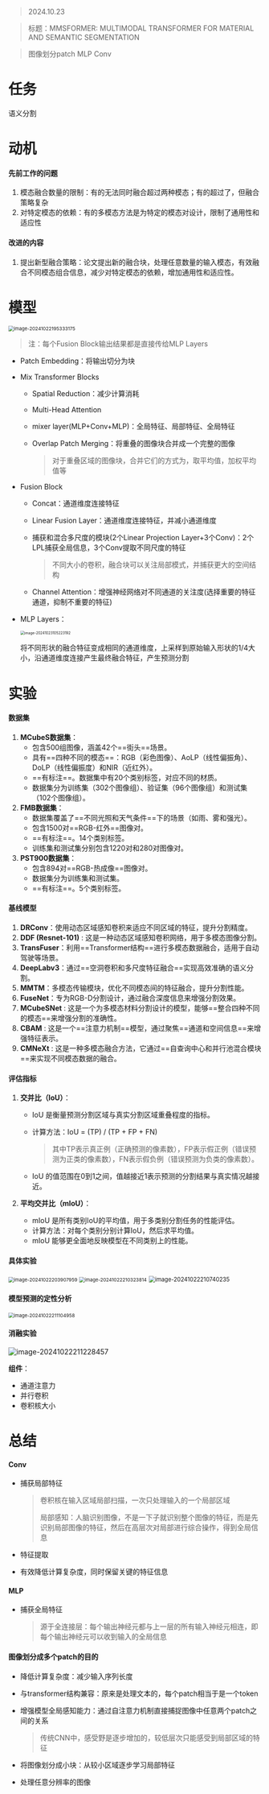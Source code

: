 > 2024.10.23

> 标题：MMSFORMER: MULTIMODAL TRANSFORMER FOR MATERIAL  AND SEMANTIC SEGMENTATION

> 图像划分patch MLP Conv





# 任务

语义分割





# 动机

#### 先前工作的问题

1. 模态融合数量的限制：有的无法同时融合超过两种模态；有的超过了，但融合策略复杂
2. 对特定模态的依赖：有的多模态方法是为特定的模态对设计，限制了通用性和适应性



#### 改进的内容

1. 提出新型融合策略：论文提出新的融合块，处理任意数量的输入模态，有效融合不同模态组合信息，减少对特定模态的依赖，增加通用性和适应性。





# 模型

<img src="MMSFormer.assets/image-20241022195333175.png" alt="image-20241022195333175" style="zoom: 67%;" /> 

> 注：每个Fusion Block输出结果都是直接传给MLP Layers

- Patch Embedding：将输出切分为块
- Mix Transformer Blocks
  - Spatial Reduction：减少计算消耗
  - Multi-Head Attention
  - mixer layer(MLP+Conv+MLP)：全局特征、局部特征、全局特征
  - Overlap Patch Merging：将重叠的图像块合并成一个完整的图像
  
    > 对于重叠区域的图像块，合并它们的方式为，取平均值，加权平均值等

- Fusion Block

  - Concat：通道维度连接特征

  - Linear Fusion Layer：通道维度连接特征，并减小通道维度

  - 捕获和混合多尺度的模块(2个Linear Projection Layer+3个Conv)：2个LPL捕获全局信息，3个Conv提取不同尺度的特征

    > 不同大小的卷积，融合块可以关注局部模式，并捕获更大的空间结构

  - Channel Attention：增强神经网络对不同通道的关注度(选择重要的特征通道，抑制不重要的特征)

- MLP Layers：

  <img src="MMSFormer.assets/image-20241023105223192.png" alt="image-20241023105223192" style="zoom:50%;" /> 

  将不同形状的融合特征变成相同的通道维度，上采样到原始输入形状的1/4大小，沿通道维度连接产生最终融合特征，产生预测分割





# 实验

#### 数据集

1. **MCubeS数据集**：
   - 包含500组图像，涵盖42个==街头==场景。
   - 具有==四种不同的模态==：RGB（彩色图像）、AoLP（线性偏振角）、DoLP（线性偏振度）和NIR（近红外）。
   - ==有标注==。数据集中有20个类别标签，对应不同的材质。
   - 数据集分为训练集（302个图像组）、验证集（96个图像组）和测试集（102个图像组）。
2. **FMB数据集**：
   - 数据集覆盖了==不同光照和天气条件==下的场景（如雨、雾和强光）。
   - 包含1500对==RGB-红外==图像对。
   - ==有标注==。14个类别标签。
   - 训练集和测试集分别包含1220对和280对图像对。
3. **PST900数据集**：
   - 包含894对==RGB-热成像==图像对。
   - 数据集分为训练集和测试集。
   - ==有标注==。5个类别标签。



#### 基线模型

1. **DRConv**：使用动态区域感知卷积来适应不同区域的特征，提升分割精度。
2. **DDF (Resnet-101)** : 这是一种动态区域感知卷积网络，用于多模态图像分割。
3. **TransFuser**：利用==Transformer结构==进行多模态数据融合，适用于自动驾驶等场景。
4. **DeepLabv3**：通过==空洞卷积和多尺度特征融合==实现高效准确的语义分割。
5. **MMTM**：多模态传输模块，优化不同模态间的特征融合，提升分割性能。
6. **FuseNet**：专为RGB-D分割设计，通过融合深度信息来增强分割效果。
7. **MCubeSNet** : 这是一个为多模态材料分割设计的模型，能够==整合四种不同的模态==来增强分割的准确性。
8. **CBAM** : 这是一个==注意力机制==模型，通过聚焦==通道和空间信息==来增强特征表示。
9. **CMNeXt** : 这是一种多模态融合方法，它通过==自查询中心和并行池混合模块==来实现不同模态数据的融合。



#### 评估指标

1. **交并比（IoU）**：

   - IoU 是衡量预测分割区域与真实分割区域重叠程度的指标。

   - 计算方法：IoU = (TP) / (TP + FP + FN)

     > 其中TP表示真正例（正确预测的像素数），FP表示假正例（错误预测为正类的像素数），FN表示假负例（错误预测为负类的像素数）。

   - IoU 的值范围在0到1之间，值越接近1表示预测的分割结果与真实情况越接近。

2. **平均交并比（mIoU）**：

   - mIoU 是所有类别IoU的平均值，用于多类别分割任务的性能评估。
   - 计算方法：对每个类别分别计算IoU，然后求平均值。
   - mIoU 能够更全面地反映模型在不同类别上的性能。



#### 具体实验

<img src="MMSFormer.assets/image-20241022203907959.png" alt="image-20241022203907959" style="zoom:67%;" /> 

<img src="MMSFormer.assets/image-20241022210323814.png" alt="image-20241022210323814" style="zoom:67%;" />  

<img src="MMSFormer.assets/image-20241022210740235.png" alt="image-20241022210740235" style="zoom: 80%;" /> 



#### 模型预测的定性分析

<img src="MMSFormer.assets/image-20241022211104958.png" alt="image-20241022211104958" style="zoom:67%;" /> 



#### 消融实验

![image-20241022211228457](MMSFormer.assets/image-20241022211228457.png) 

**组件**：

- 通道注意力
- 并行卷积
- 卷积核大小

 



# 总结

#### Conv

- 捕获局部特征

  > 卷积核在输入区域局部扫描，一次只处理输入的一个局部区域
  >
  > 局部感知：人脑识别图像，不是一下子就识别整个图像的特征，而是先识别局部图像的特征，然后在高层次对局部进行综合操作，得到全局信息
- 特征提取	
- 有效降低计算复杂度，同时保留关键的特征信息



#### MLP

- 捕获全局特征

  >  源于全连接层：每个输出神经元都与上一层的所有输入神经元相连，即每个输出神经元可以收到输入的全局信息



#### 图像划分成多个patch的目的

- 降低计算复杂度：减少输入序列长度

- 与transformer结构兼容：原来是处理文本的，每个patch相当于是一个token

- 增强模型全局感知能力：通过自注意力机制直接捕捉图像中任意两个patch之间的关系

  > 传统CNN中，感受野是逐步增加的，较低层次只能感受到局部区域的特征

- 将图像划分成小块：从较小区域逐步学习局部特征

- 处理任意分辨率的图像